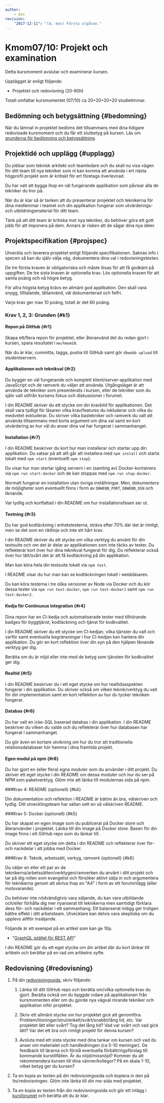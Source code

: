 ```yaml
---
author:
    - mos
revision:
    "2017-12-11": "(A, mos) Första utgåvan."
...
```

Kmom07/10: Projekt och examination
==================================

Detta kursmoment avslutar och examinerar kursen.

Upplägget är enligt följande:

* Projektet och redovisning (20-80h)

Totalt omfattar kursmomentet (07/10) ca 20+20+20+20 studietimmar.



Bedömning och betygsättning {#bedomning}
--------------------------------------------------------------------

När du lämnat in projektet bedöms det tillsammans med dina tidigare redovisade kursmoment och du får ett slutbetyg på kursen. Läs om [grunderna för bedömning och betygsättning](kurser/bedomning-och-betygsattning).



Projektidé och upplägg {#upplagg}
--------------------------------------------------------------------

Du jobbar som teknisk arkitekt och teamledare och du skall nu visa vägen för ditt team till nya tekniker som ni kan komma att använda i ert nästa högprofil projekt som är kritiskt för ert företags överlevnad.

Du har valt att bygga ihop en väl fungerande applikation som påvisar alla de tekniker du tror på.

När du är klar så är tanken att du presenterar projektet och teknikerna för dina medlemmar i teamet och din applikation fungerar som utvärderings- och utbildningsmaterial för ditt team.

Tänk på att ditt team är kritiska mot nya tekniker, du behöver göra ett gott jobb för att imponera på dem. Annars är risken att de sågar dina nya idéer.



Projektspecifikation {#projspec}
--------------------------------------------------------------------

Utveckla och leverera projektet enligt följande specifikationen. Saknas info i specen så kan du själv välja väg, dokumentera dina val i redovisningstexten.

De tre första kraven är obligatoriska och måste lösas för att få godkänt på uppgiften. De tre sista kraven är optionella krav. Lös optionella kraven för att samla poäng och nå högre betyg.

För allra högsta betyg krävs en allmänt god applikation. Den skall vara snygg, tilltalande, lättanvänd, väl dokumenterad och felfri.

Varje krav ger max 10 poäng, totalt är det 60 poäng.



### Krav 1, 2, 3: Grunden {#k1}



#### Repon på GitHub {#r1}
  
Skapa ett/flera repon för projektet, eller återanvänd det du redan gjort i kursen, spara resultatet i `me/kmom10`.

När du är klar, committa, tagga, pusha till GitHub samt gör `dbwebb upload` till studentservern.



#### Applikationen och teknikval {#r2}

Du bygger en väl fungerande och komplett klient/server-applikation med JavaScript och de ramverk du väljer att använda. Utgångsläget är att använda de tekniker som presenterats i kursen, eller de tekniker som du själv valt utifrån kursens fokus och diskussioner i forumet.

I din README skriver du ett stycke om din kravbild för applikationen. Det skall vara tydligt för läsaren vilka krav/features du inkluderar och vilka du medvetet exkluderar. Du skriver vilka bastekniker och ramverk du valt att använda tillsammans med korta argument om dina val samt en kort utvärdering av hur väl du anser dina val har fungerat i sammanhanget.



#### Installation {#r7}

I din README beskriver du kort hur man installerar och startar upp din applikation. Du satsar på att allt går att installera med `npm install` och starta lokalt med `npm start` (eventuellt `npm stop`).

Du visar hur man startar igång servern i en (samling av) Docker-kontainers via `npm run start-docker` och de kan stoppas med `npm run stop-docker`.

Normalt fungerar en installation utan övriga inställningar. Men, dokumentera de möjligheter som eventuellt finns i form av `DBWEBB_PORT`, `DBWEBB_DSN` och liknande.

Var tydlig och kortfattad i din README om hur installationsfasen ser ut.



#### Testning {#r3}

Du har god kodtäckning i enhetstesterna, sträva efter 70% där det är rimligt, men se det som en riktlinje och inte ett hårt krav.

I din README skriver du ett stycke om vilka verktyg du använt för din testsuite och om det är delar av applikationen som inte täcks av tester. Du reflekterar kort över hur dina teknikval fungerat för dig. Du reflekterar också över hur lätt/svårt det är att få kodtäckning på din applikation.

Man kan köra hela din testsuite lokalt via `npm test`.

I README visar du hur man kan se kodtäckningen lokalt i webbläsaren.

Du kan köra testerna i tre olika versioner av Node via Docker och du kör dessa tester via `npm run test-docker`, `npm run test-docker1` samt `npm run test-docker2`. 



#### Kedja för Continuous integration {#r4}

Dina repon har en CI-kedja och automatiserade tester med tillhörande badges för byggtjänst, kodtäckning och tjänst för kodkvalitet.

I din README skriver du ett stycke om CI-kedjan, vilka tjänster du valt och varför samt eventuella begränsningar i hur CI-kedjan kan hantera din applikation. Du gör en kort reflektion över din syn på den hjälpen liknande verktyg ger dig.

Berätta om du är nöjd eller inte med de betyg som tjänsten för kodkvalitet ger dig.



#### Realtid {#r5}

I din README beskriver du i ett eget stycke om hur realtidsaspekten fungerar i din applikation. Du skriver också om vilken teknik/verktyg du valt för din implementation samt en kort reflektion av hur du tycker tekniken fungerar.



#### Databas {#r6}

Du har valt en icke-SQL baserad databas i din applikation. I din README beskriver du vilken du valde och du reflekterar över hur databasen har fungerat i sammanhanget.

Du gör även en kortare utvikning om hur du tror att traditionella relationsdatabaser hör hemma i dina framtida projekt.



#### Egen modul på npm {#r8}

Du har gjort en (eller flera) egna moduler som du använder i ditt projekt. Du skriver ett eget stycke i din README om dessa moduler och hur du ser på NPM som paketverktyg. Glöm inte att länka till modulernas sida på npm.



###Krav 4: README (optionell) {#k4}

Din dokumentation och reflektion i README är bättre än bra, välskriven och tydlig. Ditt utvecklingsteam har sällan sett en så välskriven README.



###Krav 5: Docker (optionell) {#k5}

Du har skapat en egen image som du publicerat på Docker store och återanvänder i projektet. Länka till din image på Docker store. Basen för din image finns i ett GitHub repo som du länkar till.

Du skriver ett eget stycke om detta i din README och reflekterar över för- och nackdelar i att jobba med Docker.



###Krav 6: Teknik, arbetssätt, verkyg, ramverk (optionell) {#k6}

Du väljer en eller ett par av de teknikerna/arbetssätten/verktygen/ramverken du använt i ditt projekt och tar på dig rollen som evangelist och försöker aktivt sälja in och argumentera för teknikerna genom att skriva ihop en "A4" i form av ett foruminlägg (eller motsvarande).

Du behöver inte nödvändigtvis vara säljande, du kan vara utbildande och/eller förhålla dig mer nyanserat till teknikerna men samtidigt förklara dess för- och nackdelar i ett sammanhang. Ett balanserat inlägg ger troligen bättre effekt i ditt arbetsteam. Utvecklare kan delvis vara skeptiska om du upplevs alltför insäljande.

Följande är ett exempel på en artikel som kan ge 10p.

* "[GraphQL istället för REST API](t/7082)"

I din README gör du ett eget stycke om din artikel där du kort länkar till artikeln och berättar på en rad om artikelns syfte.



Redovisning {#redovisning}
--------------------------------------------------------------------

1. På din [redovisningssida](./../redovisa), skriv följande:

    1. Länka till ditt GitHub repo och berätta om/vilka optionella krav du gjort. Berätta också om du byggde vidare på applikationen från kursmomenten eller om du gjorde nya vägval rörande tekniker och applikation inför projektet.

    1. Skriv ett allmänt stycke om hur projektet gick att genomföra. Problem/lösningar/strul/enkelt/svårt/snabbt/lång tid, etc. Var projektet lätt eller svårt? Tog det lång tid? Vad var svårt och vad gick lätt? Var det ett bra och rimligt projekt för denna kursen?

    1. Avsluta med ett sista stycke med dina tankar om kursen och vad du anser om materialet och handledningen (ca 5-10 meningar). Ge feedback till lärarna och förslå eventuella förbättringsförslag till kommande kurstillfällen. Är du nöjd/missnöjd? Kommer du att rekommendera kursen till dina vänner/kollegor? På en skala 1-10, vilket betyg ger du kursen?

2. Ta en kopia av texten på din redovisningssida och kopiera in den på Its/redovisningen. Glöm inte länka till din me-sida med projektet. 

3. Ta en kopia av texten från din redovisningssida och gör ett inlägg i [kursforumet](forum/utbildning/ramverk2) och berätta att du är klar.
